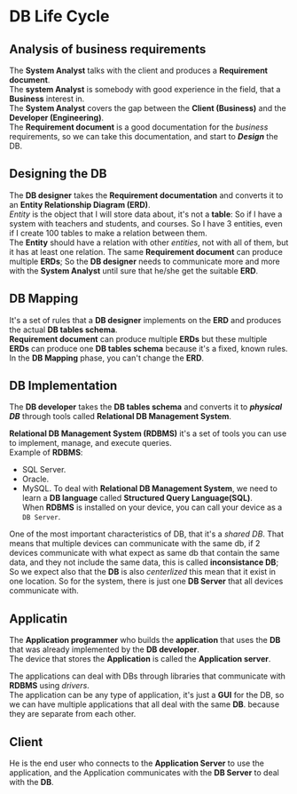 # DB Life Cycle
## Analysis of business requirements
The **System Analyst** talks with the client and produces a **Requirement document**.  
The **system Analyst** is somebody with good experience in the field, that a **Business** interest in.  
The **System Analyst** covers the gap between the **Client (Business)** and the **Developer (Engineering)**.  
The **Requirement document** is a good documentation for the *business* requirements, so we can take this documentation, and start to ***Design*** the DB.  

## Designing the DB
The **DB designer** takes the **Requirement documentation** and converts it to an **Entity Relationship Diagram (ERD)**.  
*Entity* is the object that I will store data about, it's not a **table**: So if I have a system with teachers and students, and courses. So I have 3 entities, even if I create 100 tables to make a relation between them.  
The **Entity** should have a relation with other *entities*, not with all of them, but it has at least one relation.
The same **Requirement document** can produce multiple **ERDs**; So the **DB designer** needs to communicate more and more with the **System Analyst** until sure that he/she get the suitable **ERD**.

## DB Mapping
It's a set of rules that a **DB designer** implements on the **ERD** and produces the actual **DB tables schema**.  
**Requirement document** can produce multiple **ERDs** but these multiple **ERDs** can produce one **DB tables schema** because it's a fixed, known rules.  
In the **DB Mapping** phase, you can't change the **ERD**.

## DB Implementation
The **DB developer** takes the **DB tables schema** and converts it to ***physical DB*** through tools called **Relational DB Management System**.  
 
**Relational DB Management System (RDBMS)** it's a set of tools you can use to implement, manage, and execute queries.  
Example of **RDBMS**:  
- SQL Server.
- Oracle.
- MySQL.
To deal with **Relational DB Management System**, we need to learn a **DB language** called **Structured Query Language(SQL)**.  
When **RDBMS** is installed on your device, you can call your device as a `DB Server`.
   
One of the most important characteristics of DB, that it's a *shared DB*. That means that multiple devices can communicate with the same db, if 2 devices communicate with what expect as same db that contain the same data, and they not include the same data, this is called **inconsistance DB**; So we expect also that the **DB** is also *centerlized* this mean that it exist in one location. So for the system, there is just one **DB Server** that all devices communicate with.  

## Applicatin
The **Application programmer** who builds the **application** that uses the **DB** that was already implemented by the **DB developer**.  
The device that stores the **Application** is called the **Application server**.  

The applications can deal with DBs through libraries that communicate with **RDBMS** using *drivers*.  
The application can be any type of application, it's just a **GUI** for the DB, so we can have multiple applications that all deal with the same **DB**. because they are separate from each other.  

## Client
He is the end user who connects to the **Application Server** to use the application, and the Application communicates with the **DB Server** to deal with the **DB**.